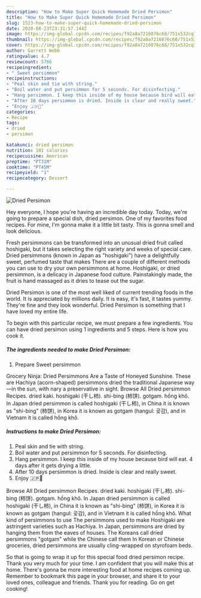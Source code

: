 ```yaml
---
description: "How to Make Super Quick Homemade Dried Persimon"
title: "How to Make Super Quick Homemade Dried Persimon"
slug: 1523-how-to-make-super-quick-homemade-dried-persimon
date: 2020-08-23T23:31:57.144Z
image: https://img-global.cpcdn.com/recipes/f92a8a7216076c68/751x532cq70/dried-persimon-recipe-main-photo.jpg
thumbnail: https://img-global.cpcdn.com/recipes/f92a8a7216076c68/751x532cq70/dried-persimon-recipe-main-photo.jpg
cover: https://img-global.cpcdn.com/recipes/f92a8a7216076c68/751x532cq70/dried-persimon-recipe-main-photo.jpg
author: Garrett Webb
ratingvalue: 4.7
reviewcount: 5766
recipeingredient:
- " Sweet persimmon"
recipeinstructions:
- "Peal skin and tie with string."
- "Boil water and put persimmon for 5 seconds. For disinfecting."
- "Hang persimmon. I keep this inside of my house because bird will eat. 4 days after it gets drying a little."
- "After 10 days persimmon is dried. Inside is clear and really sweet."
- "Enjoy 🇯🇵🥰"
categories:
- Recipe
tags:
- dried
- persimon

katakunci: dried persimon 
nutrition: 101 calories
recipecuisine: American
preptime: "PT31M"
cooktime: "PT45M"
recipeyield: "1"
recipecategory: Dessert

---
```



![Dried Persimon](https://img-global.cpcdn.com/recipes/f92a8a7216076c68/751x532cq70/dried-persimon-recipe-main-photo.jpg)

Hey everyone, I hope you're having an incredible day today. Today, we're going to prepare a special dish, dried persimon. One of my favorites food recipes. For mine, I'm gonna make it a little bit tasty. This is gonna smell and look delicious.

Fresh persimmons can be transformed into an unusual dried fruit called hoshigaki, but it takes selecting the right variety and weeks of special care. Dried persimmons (known in Japan as &#34;hoshigaki&#34;) have a delightfully sweet, perfumed taste that makes There are a couple of different methods you can use to dry your own persimmons at home. Hoshigaki, or dried persimmon, is a delicacy in Japanese food culture. Painstakingly made, the fruit is hand massaged as it dries to tease out the sugar.

Dried Persimon is one of the most well liked of current trending foods in the world. It is appreciated by millions daily. It is easy, it's fast, it tastes yummy. They're fine and they look wonderful. Dried Persimon is something that I have loved my entire life.


To begin with this particular recipe, we must prepare a few ingredients. You can have dried persimon using 1 ingredients and 5 steps. Here is how you cook it.

<!--inarticleads1-->

##### The ingredients needed to make Dried Persimon:

1. Prepare  Sweet persimmon


Grocery Ninja: Dried Persimmons Are a Taste of Honeyed Sunshine. These are Hachiya (acorn-shaped) persimmons dried the traditional Japanese way—in the sun, with nary a preservative in sight. Browse All Dried persimmon Recipes. dried kaki. hoshigaki (干し柿). shi-bing (柿饼). gotgam. hồng khô. In Japan dried persimmon is called hoshigaki (干し柿), in China it is known as &#34;shi-bing&#34; (柿饼), in Korea it is known as gotgam (hangul: 곶감), and in Vietnam it is called hồng khô. 

<!--inarticleads2-->

##### Instructions to make Dried Persimon:

1. Peal skin and tie with string.
1. Boil water and put persimmon for 5 seconds. For disinfecting.
1. Hang persimmon. I keep this inside of my house because bird will eat. 4 days after it gets drying a little.
1. After 10 days persimmon is dried. Inside is clear and really sweet.
1. Enjoy 🇯🇵🥰


Browse All Dried persimmon Recipes. dried kaki. hoshigaki (干し柿). shi-bing (柿饼). gotgam. hồng khô. In Japan dried persimmon is called hoshigaki (干し柿), in China it is known as &#34;shi-bing&#34; (柿饼), in Korea it is known as gotgam (hangul: 곶감), and in Vietnam it is called hồng khô. What kind of persimmons to use The persimmons used to make Hoshigaki are astringent varieties such as Hachiya. In Japan, persimmons are dried by hanging them from the eaves of houses. The Koreans call dried persimmons &#34;gotgam&#34; while the Chinese call them In Korean or Chinese groceries, dried persimmons are usually cling-wrapped on styrofoam beds. 

So that is going to wrap it up for this special food dried persimon recipe. Thank you very much for your time. I am confident that you will make this at home. There's gonna be more interesting food at home recipes coming up. Remember to bookmark this page in your browser, and share it to your loved ones, colleague and friends. Thank you for reading. Go on get cooking!
